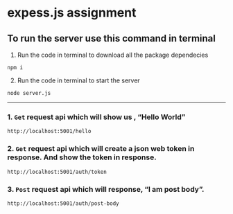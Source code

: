 # expess.js assignment

## To run the server use this command in terminal

1. Run the code in terminal to download all the package dependecies
```
npm i
```
2. Run the code in terminal to start the server
```
node server.js
```

---

### 1. `Get` request api which will show us , “Hello World”

```
http://localhost:5001/hello
```

### 2. `Get` request api which will create a json web token in response. And show the token in response.

```
http://localhost:5001/auth/token
```

### 3. `Post` request api which will response, “I am post body”.

```
http://localhost:5001/auth/post-body
```

